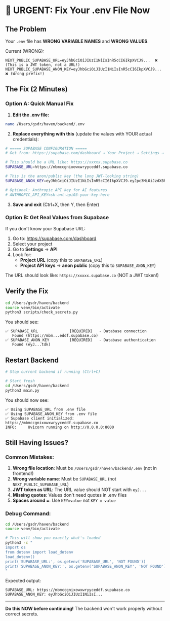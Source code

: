 # 🔧 URGENT: Fix Your .env File Now

## The Problem

Your `.env` file has **WRONG VARIABLE NAMES** and **WRONG VALUES**.

Current (WRONG):
```
NEXT_PUBLIC_SUPABASE_URL=eyJhbGciOiJIUzI1NiIsInR5cCI6IkpXVCJ9...  ❌ (This is a JWT token, not a URL!)
NEXT_PUBLIC_SUPABASE_ANON_KEY=eyJhbGciOiJIUzI1NiIsInR5cCI6IkpXVCJ9...  ❌ (Wrong prefix!)
```

## The Fix (2 Minutes)

### Option A: Quick Manual Fix

1. **Edit the .env file:**
```bash
nano /Users/gsdr/haven/backend/.env
```

2. **Replace everything with this** (update the values with YOUR actual credentials):

```bash
# ===== SUPABASE CONFIGURATION =====
# Get from: https://supabase.com/dashboard → Your Project → Settings → API

# This should be a URL like: https://xxxxx.supabase.co
SUPABASE_URL=https://mbmccgnixowxwryyceddf.supabase.co

# This is the anon/public key (the long JWT-looking string)
SUPABASE_ANON_KEY=eyJhbGciOiJIUzI1NiIsInR5cCI6IkpXVCJ9.eyJpc3MiOiJzdXBhYmFzZSIsInJlZiI6Im1ibWNjZ25peG93eHdyeXljZWRmIiwicm9sZSI6ImFub24iLCJpYXQiOjE3NjEzMzY4OTMsImV4cCI6MjA3NjkxMjg5M30.GigugW5iVpVRg2BqVy5qEtsZ4VadD1hvva6z-qo3tdk

# Optional: Anthropic API key for AI features
# ANTHROPIC_API_KEY=sk-ant-api03-your-key-here
```

3. **Save and exit** (Ctrl+X, then Y, then Enter)

### Option B: Get Real Values from Supabase

If you don't know your Supabase URL:

1. Go to: https://supabase.com/dashboard
2. Select your project
3. Go to **Settings** → **API**
4. Look for:
   - **Project URL** (copy this to `SUPABASE_URL`)
   - **Project API keys** → **anon public** (copy this to `SUPABASE_ANON_KEY`)

The URL should look like: `https://xxxxx.supabase.co` (NOT a JWT token!)

## Verify the Fix

```bash
cd /Users/gsdr/haven/backend
source venv/bin/activate
python3 scripts/check_secrets.py
```

You should see:
```
✅ SUPABASE_URL              [REQUIRED]   - Database connection
   Found (https://mbm...eddf.supabase.co)
✅ SUPABASE_ANON_KEY         [REQUIRED]   - Database authentication
   Found (eyJ...tdk)
```

## Restart Backend

```bash
# Stop current backend if running (Ctrl+C)

# Start fresh
cd /Users/gsdr/haven/backend
python3 main.py
```

You should now see:
```
✅ Using SUPABASE_URL from .env file
✅ Using SUPABASE_ANON_KEY from .env file
✅ Supabase client initialized: https://mbmccgnixowxwryyceddf.supabase.co
INFO:     Uvicorn running on http://0.0.0.0:8000
```

## Still Having Issues?

### Common Mistakes:

1. **Wrong file location**: Must be `/Users/gsdr/haven/backend/.env` (not in frontend!)
2. **Wrong variable name**: Must be `SUPABASE_URL` (not `NEXT_PUBLIC_SUPABASE_URL`)
3. **JWT token as URL**: The URL value should NOT start with `eyJ...`
4. **Missing quotes**: Values don't need quotes in .env files
5. **Spaces around =**: Use `KEY=value` not `KEY = value`

### Debug Command:

```bash
cd /Users/gsdr/haven/backend
source venv/bin/activate

# This will show you exactly what's loaded
python3 -c "
import os
from dotenv import load_dotenv
load_dotenv()
print('SUPABASE_URL:', os.getenv('SUPABASE_URL', 'NOT FOUND'))
print('SUPABASE_ANON_KEY:', os.getenv('SUPABASE_ANON_KEY', 'NOT FOUND')[:20] + '...' if os.getenv('SUPABASE_ANON_KEY') else 'NOT FOUND')
"
```

Expected output:
```
SUPABASE_URL: https://mbmccgnixowxwryyceddf.supabase.co
SUPABASE_ANON_KEY: eyJhbGciOiJIUzI1NiIsI...
```

---

**Do this NOW before continuing!** The backend won't work properly without correct secrets.

